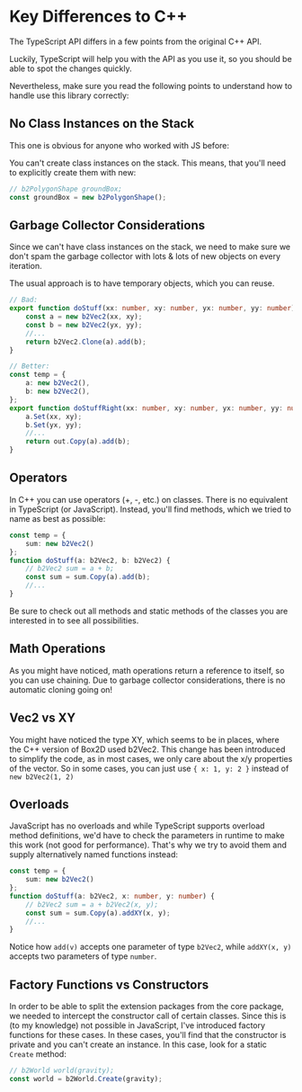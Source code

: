 # Key Differences to C++

The TypeScript API differs in a few points from the original C++ API.

Luckily, TypeScript will help you with the API as you use it, so you should be able to spot the changes quickly.

Nevertheless, make sure you read the following points to understand how to handle use this library correctly:

## No Class Instances on the Stack

This one is obvious for anyone who worked with JS before:

You can't create class instances on the stack. This means, that you'll need to explicitly create them with new:

```ts
// b2PolygonShape groundBox;
const groundBox = new b2PolygonShape();
```

## Garbage Collector Considerations

Since we can't have class instances on the stack, we need to make sure we don't spam the garbage collector with lots & lots of new objects on every iteration.

The usual approach is to have temporary objects, which you can reuse.

```ts
// Bad:
export function doStuff(xx: number, xy: number, yx: number, yy: number) {
    const a = new b2Vec2(xx, xy);
    const b = new b2Vec2(yx, yy);
    //...
    return b2Vec2.Clone(a).add(b);
}

// Better:
const temp = {
    a: new b2Vec2(),
    b: new b2Vec2(),
};
export function doStuffRight(xx: number, xy: number, yx: number, yy: number, out: b2Vec2) {
    a.Set(xx, xy);
    b.Set(yx, yy);
    //...
    return out.Copy(a).add(b);
}
```

## Operators

In C++ you can use operators (+, -, etc.) on classes. There is no equivalent in TypeScript (or JavaScript). Instead, you'll find methods, which we tried to name as best as possible:

```ts
const temp = {
    sum: new b2Vec2()
};
function doStuff(a: b2Vec2, b: b2Vec2) {
    // b2Vec2 sum = a + b;
    const sum = sum.Copy(a).add(b);
    //...
}
```

Be sure to check out all methods and static methods of the classes you are interested in to see all possibilities.

## Math Operations

As you might have noticed, math operations return a reference to itself, so you can use chaining. Due to garbage collector considerations, there is no automatic cloning going on!

## Vec2 vs XY

You might have noticed the type XY, which seems to be in places, where the C++ version of Box2D used b2Vec2.
This change has been introduced to simplify the code, as in most cases, we only care about the x/y properties of the vector.
So in some cases, you can just use `{ x: 1, y: 2 }` instead of `new b2Vec2(1, 2)`

## Overloads

JavaScript has no overloads and while TypeScript supports overload method definitions, we'd have to check the parameters in runtime to make this work (not good for performance). That's why we try to avoid them and supply alternatively named functions instead:

```ts
const temp = {
    sum: new b2Vec2()
};
function doStuff(a: b2Vec2, x: number, y: number) {
    // b2Vec2 sum = a + b2Vec2(x, y);
    const sum = sum.Copy(a).addXY(x, y);
    //...
}
```

Notice how `add(v)` accepts one parameter of type `b2Vec2`, while `addXY(x, y)` accepts two parameters of type `number`.

## Factory Functions vs Constructors

In order to be able to split the extension packages from the core package, we needed to intercept the constructor call of certain classes. Since this is (to my knowledge) not possible in JavaScript, I've introduced factory functions for these cases. In these cases, you'll find that the constructor is private and you can't create an instance. In this case, look for a static `Create` method:

```ts
// b2World world(gravity);
const world = b2World.Create(gravity);
```
